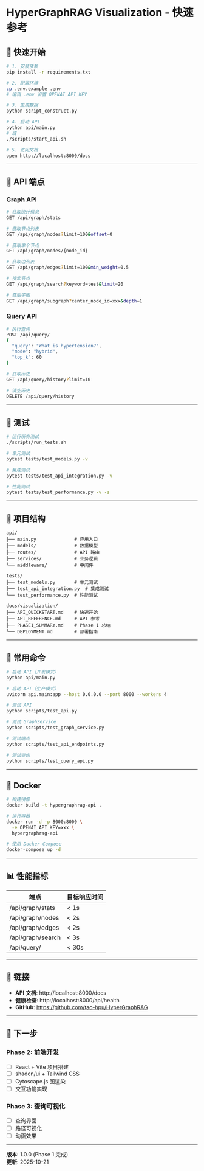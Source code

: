 # HyperGraphRAG Visualization - 快速参考

## 🚀 快速开始

```bash
# 1. 安装依赖
pip install -r requirements.txt

# 2. 配置环境
cp .env.example .env
# 编辑 .env 设置 OPENAI_API_KEY

# 3. 生成数据
python script_construct.py

# 4. 启动 API
python api/main.py
# 或
./scripts/start_api.sh

# 5. 访问文档
open http://localhost:8000/docs
```

---

## 📡 API 端点

### Graph API

```bash
# 获取统计信息
GET /api/graph/stats

# 获取节点列表
GET /api/graph/nodes?limit=100&offset=0

# 获取单个节点
GET /api/graph/nodes/{node_id}

# 获取边列表
GET /api/graph/edges?limit=100&min_weight=0.5

# 搜索节点
GET /api/graph/search?keyword=test&limit=20

# 获取子图
GET /api/graph/subgraph?center_node_id=xxx&depth=1
```

### Query API

```bash
# 执行查询
POST /api/query/
{
  "query": "What is hypertension?",
  "mode": "hybrid",
  "top_k": 60
}

# 获取历史
GET /api/query/history?limit=10

# 清空历史
DELETE /api/query/history
```

---

## 🧪 测试

```bash
# 运行所有测试
./scripts/run_tests.sh

# 单元测试
pytest tests/test_models.py -v

# 集成测试
pytest tests/test_api_integration.py -v

# 性能测试
pytest tests/test_performance.py -v -s
```

---

## 📁 项目结构

```
api/
├── main.py              # 应用入口
├── models/              # 数据模型
├── routes/              # API 路由
├── services/            # 业务逻辑
└── middleware/          # 中间件

tests/
├── test_models.py       # 单元测试
├── test_api_integration.py  # 集成测试
└── test_performance.py  # 性能测试

docs/visualization/
├── API_QUICKSTART.md    # 快速开始
├── API_REFERENCE.md     # API 参考
├── PHASE1_SUMMARY.md    # Phase 1 总结
└── DEPLOYMENT.md        # 部署指南
```

---

## 🔧 常用命令

```bash
# 启动 API（开发模式）
python api/main.py

# 启动 API（生产模式）
uvicorn api.main:app --host 0.0.0.0 --port 8000 --workers 4

# 测试 API
python scripts/test_api.py

# 测试 GraphService
python scripts/test_graph_service.py

# 测试端点
python scripts/test_api_endpoints.py

# 测试查询
python scripts/test_query_api.py
```

---

## 🐳 Docker

```bash
# 构建镜像
docker build -t hypergraphrag-api .

# 运行容器
docker run -d -p 8000:8000 \
  -e OPENAI_API_KEY=xxx \
  hypergraphrag-api

# 使用 Docker Compose
docker-compose up -d
```

---

## 📊 性能指标

| 端点 | 目标响应时间 |
|------|------------|
| /api/graph/stats | < 1s |
| /api/graph/nodes | < 2s |
| /api/graph/edges | < 2s |
| /api/graph/search | < 3s |
| /api/query/ | < 30s |

---

## 🔗 链接

- **API 文档**: http://localhost:8000/docs
- **健康检查**: http://localhost:8000/api/health
- **GitHub**: https://github.com/tao-hpu/HyperGraphRAG

---

## 📝 下一步

### Phase 2: 前端开发
- [ ] React + Vite 项目搭建
- [ ] shadcn/ui + Tailwind CSS
- [ ] Cytoscape.js 图渲染
- [ ] 交互功能实现

### Phase 3: 查询可视化
- [ ] 查询界面
- [ ] 路径可视化
- [ ] 动画效果

---

**版本**: 1.0.0 (Phase 1 完成)  
**更新**: 2025-10-21
